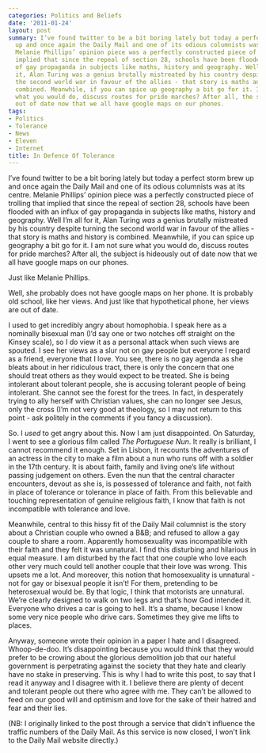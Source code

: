 ```yaml
---
categories: Politics and Beliefs
date: '2011-01-24'
layout: post
summary: I’ve found twitter to be a bit boring lately but today a perfect storm brew
  up and once again the Daily Mail and one of its odious columnists was at its centre.
  Melanie Phillips’ opinion piece was a perfectly constructed piece of trolling that
  implied that since the repeal of section 28, schools have been flooded with an influx
  of gay propaganda in subjects like maths, history and geography. Well I’m all for
  it, Alan Turing was a genius brutally mistreated by his country despite turning
  the second world war in favour of the allies - that story is maths and history is
  combined. Meanwhile, if you can spice up geography a bit go for it. I am not sure
  what you would do, discuss routes for pride marches? After all, the subject is hideously
  out of date now that we all have google maps on our phones.
tags:
- Politics
- Tolerance
- News
- Eleven
- Internet
title: In Defence Of Tolerance
---
```


I’ve found twitter to be a bit boring lately but today a perfect storm brew up and once again the Daily Mail and one of its odious columnists was at its centre. Melanie Phillips’ opinion piece was a perfectly constructed piece of trolling that implied that since the repeal of section 28, schools have been flooded with an influx of gay propaganda in subjects like maths, history and geography. Well I’m all for it, Alan Turing _was_ a genius brutally mistreated by his country despite turning the second world war in favour of the allies - that story is maths and history is combined. Meanwhile, if you can spice up geography a bit go for it. I am not sure what you would do, discuss routes for pride marches? After all, the subject is hideously out of date now that we all have google maps on our phones.

Just like Melanie Phillips.

Well, she probably does not have google maps on her phone. It is probably old school, like her views. And just like that hypothetical phone, her views are out of date.

I used to get incredibly angry about homophobia. I speak here as a nominally bisexual man (I’d say one or two notches off straight on the Kinsey scale), so I do view it as a personal attack when such views are spouted. I see her views as a slur not on gay people but everyone I regard as a friend, everyone that I love. You see, there is no gay agenda as she bleats about in her ridiculous tract, there is only the concern that one should treat others as they would expect to be treated. She is being intolerant about tolerant people, she is accusing tolerant people of being intolerant. She cannot see the forest for the trees. In fact, in desperately trying to ally herself with Christian values, she can no longer see Jesus, only the cross (I’m not very good at theology, so I may not return to this point - ask politely in the comments if you fancy a discussion).

So. I _used_ to get angry about this. Now I am just disappointed. On Saturday, I went to see a glorious film called _The Portuguese Nun_. It really is brilliant, I cannot recommend it enough. Set in Lisbon, it recounts the adventures of an actress in the city to make a film about a nun who runs off with a soldier in the 17th century. It is about faith, family and living one’s life without passing judgement on others. Even the nun that the central character encounters, devout as she is, is possessed of tolerance and faith, not faith in place of tolerance or tolerance in place of faith. From this believable and touching representation of genuine religious faith, I know that faith is not incompatible with tolerance and love.

Meanwhile, central to this hissy fit of the Daily Mail columnist is the story about a Christian couple who owned a B&B; and refused to allow a gay couple to share a room. Apparently homosexuality was incompatible with their faith and they felt it was unnatural. I find this disturbing and hilarious in equal measure. I am disturbed by the fact that one couple who love each other very much could tell another couple that their love was wrong. This upsets me a lot. And moreover, this notion that homosexuality is unnatural - not for gay or bisexual people it isn’t! For them, pretending to be heterosexual would be. By that logic, I think that motorists are unnatural. We’re clearly designed to walk on two legs and that’s how God intended it. Everyone who drives a car is going to hell. It’s a shame, because I know some very nice people who drive cars. Sometimes they give me lifts to places.

Anyway, someone wrote their opinion in a paper I hate and I disagreed. Whoop-de-doo. It’s disappointing because you would think that they would prefer to be crowing about the glorious demolition job that our hateful government is perpetrating against the society that they hate and clearly have no stake in preserving. This is why I had to write this post, to say that I read it anyway and I disagree with it. I believe there are plenty of decent and tolerant people out there who agree with me. They can’t be allowed to feed on our good will and optimism and love for the sake of their hatred and fear and their lies.

(NB: I originally linked to the post through a service that didn't influence the traffic numbers of the Daily Mail. As this service is now closed, I won't link to the Daily Mail website directly.)